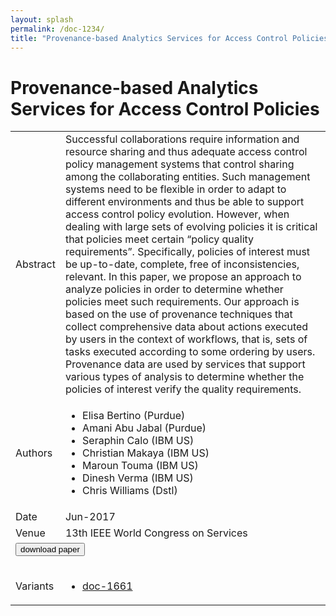 ```yaml
---
layout: splash
permalink: /doc-1234/
title: "Provenance-based Analytics Services for Access Control Policies"
---
```


# Provenance-based Analytics Services for Access Control Policies

<table>
    <tbody>
    <tr>
        <td>Abstract</td>
        <td>Successful collaborations require information and resource sharing and thus adequate access control policy management systems that control sharing among the collaborating entities. Such management systems need to be flexible in order to adapt to different environments and thus be able to support access control policy evolution. However, when dealing with large sets of evolving policies it is critical that policies meet certain “policy quality requirements”. Specifically, policies of interest must be up-to-date, complete, free of inconsistencies, relevant. In this paper, we propose an approach to analyze policies in order to determine whether policies meet such requirements. Our approach is based on the use of provenance techniques that collect comprehensive data about actions executed by users in the context of workflows, that is, sets of tasks executed according to some ordering by users. Provenance data are used by services that support various types of analysis to determine whether the policies of interest verify the quality requirements.</td>
    </tr>
    <tr>
        <td>Authors</td>
        <td>
            <ul>
                <li>Elisa Bertino (Purdue)</li>
                <li>Amani Abu Jabal (Purdue)</li>
                <li>Seraphin Calo (IBM US)</li>
                <li>Christian Makaya (IBM US)</li>
                <li>Maroun Touma (IBM US)</li>
                <li>Dinesh Verma (IBM US)</li>
                <li>Chris Williams (Dstl)</li>
            </ul>
        </td>
    </tr>
    <tr>
        <td>Date</td>
        <td>Jun-2017</td>
    </tr>
    <tr>
        <td>Venue</td>
        <td>13th IEEE World Congress on Services</td>
    </tr>
        <tr>
            <td colspan="2">
                <form method="get" action="https://dais-ita.org/sites/default/files/IEEE-Services_0.pdf">
                    <button type="submit">download paper</button>
                </form>
            </td>
        </tr>
        <tr>
            <td>Variants</td>
            <td>
                <ul>
                    <li><a href="${varId}">doc-1661</a></li>
                </ul>
            </td>
        </tr>
    </tbody>
</table>
